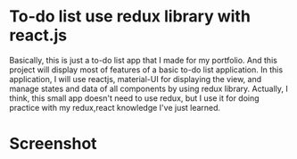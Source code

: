 # To-do list use redux library with react.js
Basically, this is just a to-do list app that I made for my portfolio. And this project will display most of features of a basic to-do list application. In this application, I will use reactjs, material-UI for displaying the view, and manage states and data of all components by using redux library. 
Actually, I think, this small app doesn't need to use redux, but I use it for doing practice with my redux,react knowledge I've just learned.

# Screenshot


